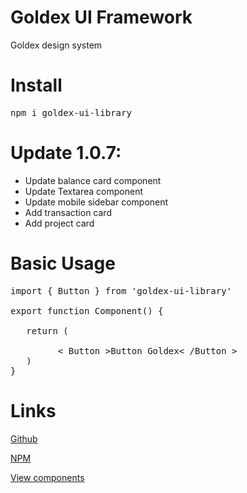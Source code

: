 # Goldex UI Framework

Goldex design system

# Install

<pre>
npm i goldex-ui-library
</pre>

# Update 1.0.7:

- Update balance card component
- Update Textarea component
- Update mobile sidebar component
- Add transaction card
- Add project card

# Basic Usage

<pre>
import { Button } from 'goldex-ui-library'

export function Component() {
     
   return (
       
         < Button >Button Goldex< /Button > 
   )  
}
</pre>

# Links

<div>
<p>
<a href='https://github.com/RAVKdeveloper/GoldexUILibrary' target='_blank'>Github</a>
</p>
<p>
<a href='https://www.npmjs.com/package/goldex-ui-library?activeTab=readme' target='_blank'>NPM</a>
</p>
<p>
<a href='https://65fc19e68da4a5d17254f986-dgicjtdmso.chromatic.com/' target='_blank'>View components</a>
</p>
</div>
